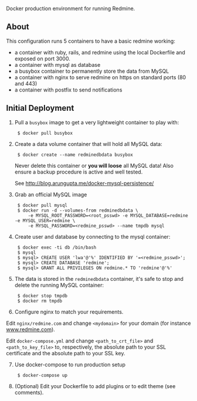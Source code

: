 Docker production environment for running Redmine.

## About

This configuration runs 5 containers to have a basic redmine working:

- a container with ruby, rails, and redmine using the local Dockerfile and exposed on port 3000.
- a container with mysql as database
- a busybox container to permanently store the data from MySQL
- a container with nginx to serve redmine on https on standard ports (80 and 443)
- a container with postfix to send notifications

## Initial Deployment

1. Pull a `busybox` image to get a very lightweight container to play with:

        $ docker pull busybox

2. Create a data volume container that will hold all MySQL data:

        $ docker create --name redminedbdata busybox

   Never delete this container or **you will loose** all MySQL data! Also ensure a
   backup procedure is active and well tested.
   
   See http://blog.arungupta.me/docker-mysql-persistence/

3. Grab an official MySQL image

        $ docker pull mysql
        $ docker run -d --volumes-from redminedbdata \
            -e MYSQL_ROOT_PASSWORD=<root_psswd> -e MYSQL_DATABASE=redmine -e MYSQL_USER=redmine \
            -e MYSQL_PASSWORD=<redmine_psswd> --name tmpdb mysql

4. Create user and database by connecting to the mysql container:

        $ docker exec -ti db /bin/bash
        $ mysql
        $ mysql> CREATE USER 'lwa'@'%' IDENTIFIED BY '=<redmine_psswd>';
        $ mysql> CREATE DATABASE 'redmine';
        $ mysql> GRANT ALL PRIVILEGES ON redmine.* TO 'redmine'@'%'

5. The data is stored in the `redminedbdata` container, it's safe to stop and delete the
   running MySQL container:

        $ docker stop tmpdb
        $ docker rm tmpdb

6. Configure nginx to match your requirements.

Edit `nginx/redmine.com` and change `<mydomain>` for your domain (for instance www.redmine.com).

Edit `docker-compose.yml` and change `<path_to_crt_file>` and `<path_to_key_file>` to, respectively, the absolute path to your SSL certificate and the absolute path to your SSL key.

7. Use docker-compose to run production setup

        $ docker-compose up

8. (Optional) Edit your Dockerfile to add plugins or to edit theme (see comments).


